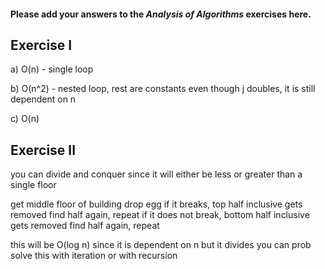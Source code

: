 #### Please add your answers to the ***Analysis of  Algorithms*** exercises here.

## Exercise I

a) O(n) - single loop


b) O(n^2) - nested loop, rest are constants
even though j doubles, it is still dependent on n


c) O(n)

## Exercise II

you can divide and conquer since it will either be less or greater than a single floor

get middle floor of building
drop egg
if it breaks, top half inclusive gets removed
  find half again, repeat
if it does not break, bottom half inclusive gets removed
  find half again, repeat

this will be O(log n)
since it is dependent on n but it divides
you can prob solve this with iteration or with recursion


